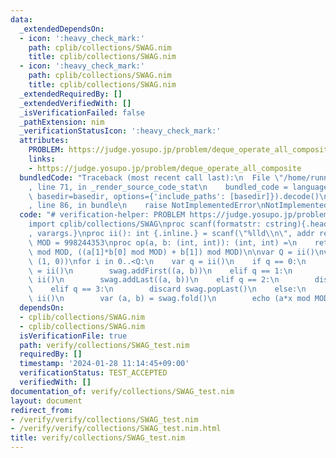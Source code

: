 ```yaml
---
data:
  _extendedDependsOn:
  - icon: ':heavy_check_mark:'
    path: cplib/collections/SWAG.nim
    title: cplib/collections/SWAG.nim
  - icon: ':heavy_check_mark:'
    path: cplib/collections/SWAG.nim
    title: cplib/collections/SWAG.nim
  _extendedRequiredBy: []
  _extendedVerifiedWith: []
  _isVerificationFailed: false
  _pathExtension: nim
  _verificationStatusIcon: ':heavy_check_mark:'
  attributes:
    PROBLEM: https://judge.yosupo.jp/problem/deque_operate_all_composite
    links:
    - https://judge.yosupo.jp/problem/deque_operate_all_composite
  bundledCode: "Traceback (most recent call last):\n  File \"/home/runner/.local/lib/python3.10/site-packages/onlinejudge_verify/documentation/build.py\"\
    , line 71, in _render_source_code_stat\n    bundled_code = language.bundle(stat.path,\
    \ basedir=basedir, options={'include_paths': [basedir]}).decode()\n  File \"/home/runner/.local/lib/python3.10/site-packages/onlinejudge_verify/languages/nim.py\"\
    , line 86, in bundle\n    raise NotImplementedError\nNotImplementedError\n"
  code: "# verification-helper: PROBLEM https://judge.yosupo.jp/problem/deque_operate_all_composite\n\
    import cplib/collections/SWAG\nproc scanf(formatstr: cstring){.header: \"<stdio.h>\"\
    , varargs.}\nproc ii(): int {.inline.} = scanf(\"%lld\\n\", addr result)\nconst\
    \ MOD = 998244353\nproc op(a, b: (int, int)): (int, int) =\n    return ((a[0]*b[0])\
    \ mod MOD, ((a[1]*b[0] mod MOD) + b[1]) mod MOD)\n\nvar Q = ii()\nvar swag = initSWAG(op,\
    \ (1, 0))\nfor i in 0..<Q:\n    var q = ii()\n    if q == 0:\n        var a, b\
    \ = ii()\n        swag.addFirst((a, b))\n    elif q == 1:\n        var a, b =\
    \ ii()\n        swag.addLast((a, b))\n    elif q == 2:\n        discard swag.popFirst()\n\
    \    elif q == 3:\n        discard swag.popLast()\n    else:\n        var x =\
    \ ii()\n        var (a, b) = swag.fold()\n        echo (a*x mod MOD + b) mod MOD\n"
  dependsOn:
  - cplib/collections/SWAG.nim
  - cplib/collections/SWAG.nim
  isVerificationFile: true
  path: verify/collections/SWAG_test.nim
  requiredBy: []
  timestamp: '2024-01-28 11:14:45+09:00'
  verificationStatus: TEST_ACCEPTED
  verifiedWith: []
documentation_of: verify/collections/SWAG_test.nim
layout: document
redirect_from:
- /verify/verify/collections/SWAG_test.nim
- /verify/verify/collections/SWAG_test.nim.html
title: verify/collections/SWAG_test.nim
---
```

